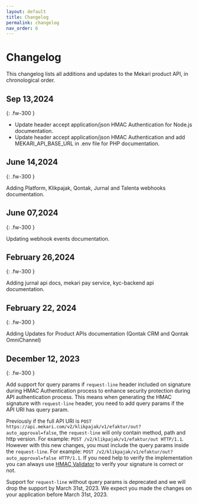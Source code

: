 ```yaml
---
layout: default
title: Changelog
permalink: changelog
nav_order: 6
---
```

# Changelog

This changelog lists all additions and updates to the Mekari product API, in chronological order.

## Sep 13,2024

{: .fw-300 }

- Update header accept application/json HMAC Authentication for Node.js documentation.
- Update header accept application/json HMAC Authentication and add MEKARI_API_BASE_URL in .env file for PHP documentation.

## June 14,2024

{: .fw-300 }

Adding Platform, Klikpajak, Qontak, Jurnal and Talenta webhooks documentation.

## June 07,2024

{: .fw-300 }

Updating webhook events documentation.

## February 26,2024

{: .fw-300 }

Adding jurnal api docs, mekari pay service, kyc-backend api documentation.


## February 22, 2024

{: .fw-300 }

Adding Updates for Product APIs documentation (Qontak CRM and Qontak OmniChannel)

## December 12, 2023

{: .fw-300 }

Add support for query params if `request-line` header included on signature during HMAC Authentication process to enhance security protection during API authentication process. This means when generating the HMAC signature with `request-line` header, you need to add query params if the API URI has query param.

Previously if the full API URI is `POST https://api.mekari.com/v2/klikpajak/v1/efaktur/out?auto_approval=false`, the `request-line` will only contain method, path and http version. For example: `POST /v2/klikpajak/v1/efaktur/out HTTP/1.1`. However with this new changes, you must include the query params inside the `request-line`. For example: `POST /v2/klikpajak/v1/efaktur/out?auto_approval=false HTTP/1.1`. If you need help to verify the implementation you can always use [HMAC Validator](https://developers.mekari.com/dashboard/hmac-validator) to verify your signature is correct or not.

Support for `request-line` without query params is deprecated and we will drop the support by March 31st, 2023. We expect you made the changes on your application before March 31st, 2023.
